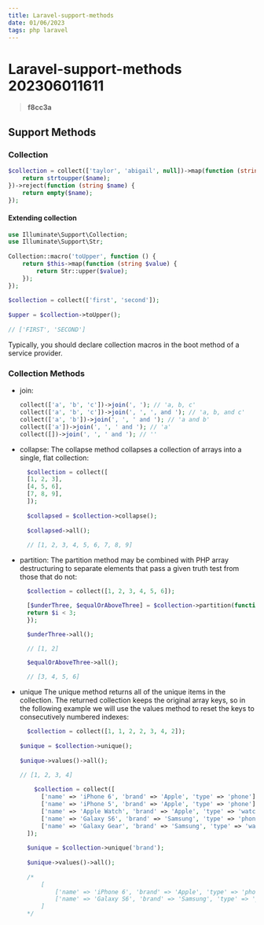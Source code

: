 ```yaml
---
title: Laravel-support-methods
date: 01/06/2023
tags: php laravel
---
```


# **Laravel-support-methods** 202306011611 
> **f8cc3a**

  

## Support Methods

### Collection

```php
$collection = collect(['taylor', 'abigail', null])->map(function (string $name) {
    return strtoupper($name);
})->reject(function (string $name) {
    return empty($name);
});
```

#### Extending collection

```php
use Illuminate\Support\Collection;
use Illuminate\Support\Str;
 
Collection::macro('toUpper', function () {
    return $this->map(function (string $value) {
        return Str::upper($value);
    });
});
 
$collection = collect(['first', 'second']);
 
$upper = $collection->toUpper();
 
// ['FIRST', 'SECOND']
```

Typically, you should declare collection macros in the boot method of a service provider.

### Collection Methods

- join:
  ```php
  collect(['a', 'b', 'c'])->join(', '); // 'a, b, c'
  collect(['a', 'b', 'c'])->join(', ', ', and '); // 'a, b, and c'
  collect(['a', 'b'])->join(', ', ' and '); // 'a and b'
  collect(['a'])->join(', ', ' and '); // 'a'
  collect([])->join(', ', ' and '); // ''
  ```
- collapse: 
    The collapse method collapses a collection of arrays into a single, flat collection:
  ```php
    $collection = collect([
    [1, 2, 3],
    [4, 5, 6],
    [7, 8, 9],
    ]);
 
    $collapsed = $collection->collapse();
 
    $collapsed->all();
 
    // [1, 2, 3, 4, 5, 6, 7, 8, 9]
  ```

- partition:
     The partition method may be combined with PHP array destructuring to separate elements that pass a given truth test from those that do not:
    ```php
      $collection = collect([1, 2, 3, 4, 5, 6]);
   
      [$underThree, $equalOrAboveThree] = $collection->partition(function (int $i) {
      return $i < 3;
      });
   
      $underThree->all();
   
      // [1, 2]
   
      $equalOrAboveThree->all();
   
      // [3, 4, 5, 6]
    ```
- unique
 The unique method returns all of the unique items in the collection. The returned collection keeps the original array keys, so in the following example we will use the values method to reset the keys to consecutively numbered indexes:
  ```php
    $collection = collect([1, 1, 2, 2, 3, 4, 2]);
   
  $unique = $collection->unique();
   
  $unique->values()->all();
   
  // [1, 2, 3, 4]  

      $collection = collect([
        ['name' => 'iPhone 6', 'brand' => 'Apple', 'type' => 'phone'],
        ['name' => 'iPhone 5', 'brand' => 'Apple', 'type' => 'phone'],
        ['name' => 'Apple Watch', 'brand' => 'Apple', 'type' => 'watch'],
        ['name' => 'Galaxy S6', 'brand' => 'Samsung', 'type' => 'phone'],
        ['name' => 'Galaxy Gear', 'brand' => 'Samsung', 'type' => 'watch'],
    ]);
     
    $unique = $collection->unique('brand');
     
    $unique->values()->all();
     
    /*
        [
            ['name' => 'iPhone 6', 'brand' => 'Apple', 'type' => 'phone'],
            ['name' => 'Galaxy S6', 'brand' => 'Samsung', 'type' => 'phone'],
        ]
    */
  ```
